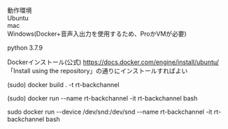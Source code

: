 動作環境  
Ubuntu  
mac  
Windows(Docker+音声入出力を使用するため、ProかVMが必要)

python 3.7.9

Dockerインストール(公式)
https://docs.docker.com/engine/install/ubuntu/  
「Install using the repository」の通りにインストールすればよい  


(sudo) docker build . -t rt-backchannel

(sudo) docker run --name rt-backchannel -it rt-backchannel bash

sudo docker run --device /dev/snd:/dev/snd --name rt-backchannel -it rt-backchannel bash

